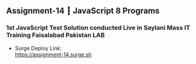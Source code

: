 ## Assignment-14 ┇ JavaScript 8 Programs
### 1st JavaScript Test Solution conducted Live in Saylani Mass IT Training Faisalabad Pakistan LAB
- Surge Deploy Link: <br>
https://assignment-14.surge.sh
